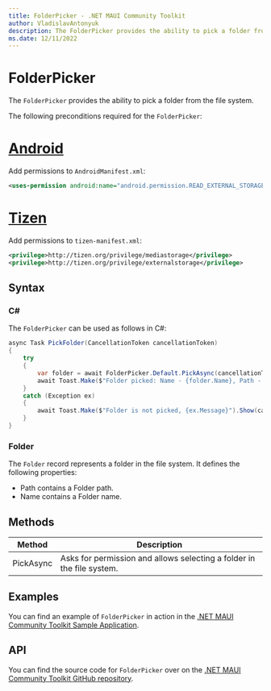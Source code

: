 ```yaml
---
title: FolderPicker - .NET MAUI Community Toolkit
author: VladislavAntonyuk
description: The FolderPicker provides the ability to pick a folder from the file system.
ms.date: 12/11/2022
---
```


# FolderPicker

The `FolderPicker` provides the ability to pick a folder from the file system.

The following preconditions required for the `FolderPicker`:
# [Android](#tab/android)

Add permissions to `AndroidManifest.xml`:

```xml
<uses-permission android:name="android.permission.READ_EXTERNAL_STORAGE" />
```

# [Tizen](#tab/tizen)

Add permissions to `tizen-manifest.xml`:

```xml
<privilege>http://tizen.org/privilege/mediastorage</privilege>
<privilege>http://tizen.org/privilege/externalstorage</privilege>
```

## Syntax

### C#

The `FolderPicker` can be used as follows in C#:

```csharp
async Task PickFolder(CancellationToken cancellationToken)
{
    try
    {
        var folder = await FolderPicker.Default.PickAsync(cancellationToken);
        await Toast.Make($"Folder picked: Name - {folder.Name}, Path - {folder.Path}", ToastDuration.Long).Show(cancellationToken);
    }
    catch (Exception ex)
    {
        await Toast.Make($"Folder is not picked, {ex.Message}").Show(cancellationToken);
    }
}
```

### Folder

The `Folder` record represents a folder in the file system. It defines the following properties:

- Path contains a Folder path.
- Name contains a Folder name.

## Methods

|Method  |Description  |
|---------|---------|
| PickAsync | Asks for permission and allows selecting a folder in the file system. |

## Examples

You can find an example of `FolderPicker` in action in the [.NET MAUI Community Toolkit Sample Application](https://github.com/CommunityToolkit/Maui/blob/main/samples/CommunityToolkit.Maui.Sample/Pages/Essenatials/FolderPickerPage.xaml).

## API

You can find the source code for `FolderPicker` over on the [.NET MAUI Community Toolkit GitHub repository](https://github.com/CommunityToolkit/Maui/blob/main/src/CommunityToolkit.Maui.Core/Interfaces/IFolderPicker.shared.cs).
